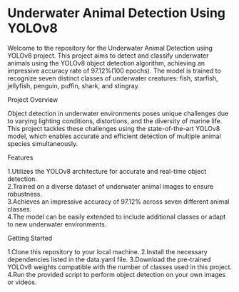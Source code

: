 # Underwater Animal Detection Using YOLOv8

Welcome to the repository for the Underwater Animal Detection using YOLOv8 project. This project aims to detect and classify underwater animals using the YOLOv8 object detection algorithm, achieving an impressive accuracy rate of 97.12%(100 epochs). The model is trained to recognize seven distinct classes of underwater creatures: fish, starfish, jellyfish, penguin, puffin, shark, and stingray.

Project Overview

Object detection in underwater environments poses unique challenges due to varying lighting conditions, distortions, and the diversity of marine life. This project tackles these challenges using the state-of-the-art YOLOv8 model, which enables accurate and efficient detection of multiple animal species simultaneously.

Features

1.Utilizes the YOLOv8 architecture for accurate and real-time object detection.\
2.Trained on a diverse dataset of underwater animal images to ensure robustness.\
3.Achieves an impressive accuracy of 97.12% across seven different animal classes.\
4.The model can be easily extended to include additional classes or adapt to new underwater environments.

Getting Started

1.Clone this repository to your local machine.
2.Install the necessary dependencies listed in the data.yaml file.
3.Download the pre-trained YOLOv8 weights compatible with the number of classes used in this project.
4.Run the provided script to perform object detection on your own images or videos.
